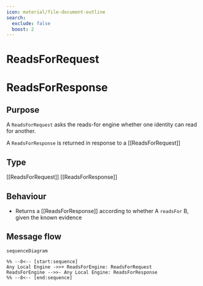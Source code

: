 ```yaml
---
icon: material/file-document-outline
search:
  exclude: false
  boost: 2
---
```


<div class="message" markdown>

# ReadsForRequest

# ReadsForResponse

## Purpose

<!-- --8<-- [start:purpose] -->
A `ReadsForRequest` asks the reads-for engine whether one identity can read for another.

A `ReadsForResponse` is returned in response to a [[ReadsForRequest]]
<!-- --8<-- [end:purpose] -->

## Type

<!-- --8<-- [start:type] -->
[[ReadsForRequest]]
[[ReadsForResponse]]
<!-- --8<-- [end:type] -->

## Behaviour

<!-- --8<-- [start:behaviour] -->
- Returns a [[ReadsForResponse]] according to whether A `readsFor` B, given the known evidence
<!-- --8<-- [end:behaviour] -->

## Message flow

<!-- --8<-- [start:messages] -->
```mermaid
sequenceDiagram

%% --8<-- [start:sequence]
Any Local Engine ->>+ ReadsForEngine: ReadsForRequest
ReadsForEngine -->>- Any Local Engine: ReadsForResponse
%% --8<-- [end:sequence]
```
<!-- --8<-- [end:messages] -->

</div>
